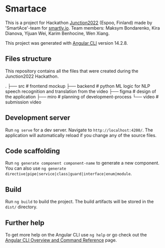 # Smartace

This is a project for Hackathon [Junction2022](https://www.junction2022.com/) (Espoo, Finland) made by 'SmartAce'-team for [smartly.io](https://www.smartly.io/).
Team members: Maksym Bondarenko, Kira Dianova, Yijuan Wei, Karim Benhocine, Wen Xiang.

This project was generated with [Angular CLI](https://github.com/angular/angular-cli) version 14.2.8.

## Files structure

This repository contains all the files that were created during the Junction2022 Hackathon.

.
├── src                        # frontend mockup
├── backend                    # python ML logic for NLP speech recognition and translation from the video
├── figma                      # design of the application
├── miro                       # planning of development-process
└── video                      # submission video

## Development server

Run `ng serve` for a dev server. Navigate to `http://localhost:4200/`. The application will automatically reload if you change any of the source files.

## Code scaffolding

Run `ng generate component component-name` to generate a new component. You can also use `ng generate directive|pipe|service|class|guard|interface|enum|module`.

## Build

Run `ng build` to build the project. The build artifacts will be stored in the `dist/` directory.

## Further help

To get more help on the Angular CLI use `ng help` or go check out the [Angular CLI Overview and Command Reference](https://angular.io/cli) page.
